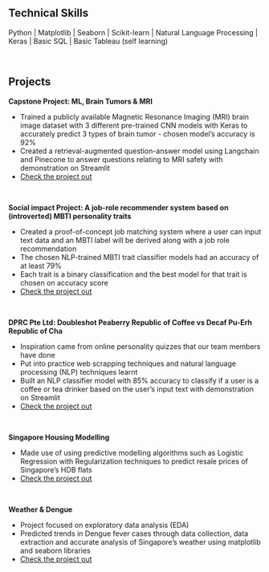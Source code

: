 ## Technical Skills
Python | Matplotlib | Seaborn | Scikit-learn | Natural Language Processing | Keras | Basic SQL | Basic Tableau (self learning)

<br> 

## Projects
<b>Capstone Project: ML, Brain Tumors & MRI</b>
  * Trained a publicly available Magnetic Resonance Imaging (MRI) brain image dataset with 3 different pre-trained CNN models with Keras to accurately predict 3 types of brain tumor - chosen model’s accuracy is 92%
  * Created a retrieval-augmented question-answer model using Langchain and Pinecone to answer questions relating to MRI safety with demonstration on Streamlit
  * [Check the project out](https://github.com/constancelinwf/ga_projects/tree/main/brain_tumor_prediction)

<br>

<b>Social impact Project: A job-role recommender system based on (introverted) MBTI personality traits</b>
* Created a proof-of-concept job matching system where a user can input text data and an MBTI label will be derived along with a job role recommendation
* The chosen NLP-trained MBTI trait classifier models had an accuracy of at least 79%
 * Each trait is a binary classification and the best model for that trait is chosen on accuracy score  
* [Check the project out](https://github.com/constancelinwf/ga_projects/blob/main/job_recommender_based_on_mbti/misc_documents/project4_ppt_slides.pdf)

<br>

<b>DPRC Pte Ltd: Doubleshot Peaberry Republic of Coffee vs Decaf Pu-Erh Republic of Cha</b>
* Inspiration came from online personality quizzes that our team members have done
* Put into practice web scrapping techniques and natural language processing (NLP) techniques learnt
* Built an NLP classifier model with 85% accuracy to classify if a user is a coffee or tea drinker based on the user’s input text with demonstration on Streamlit
* [Check the project out](https://github.com/constancelinwf/ga_projects/blob/main/coffee_tea_predictor/misc_project_materials/Project3_slides.pdf)
  
<br>

<b>Singapore Housing Modelling</b>
* Made use of using predictive modelling algorithms such as Logistic Regression with Regularization techniques to predict resale prices of Singapore’s HDB flats
* [Check the project out](https://github.com/constancelinwf/ga_projects/blob/main/predicting_hdb_resale_prices/misc_project_materials/Singapore%20Housing%20Modelling%20presentation%20slides.pdf)

<br>

<b>Weather & Dengue</b>
* Project focused on exploratory data analysis (EDA)
* Predicted trends in Dengue fever cases through data collection, data extraction and accurate analysis of Singapore’s weather using matplotlib and seaborn libraries
* [Check the project out](https://github.com/constancelinwf/ga_projects/blob/main/weather_and_dengue_fever_cases/Dengue%20Presentation%20Slides.pdf)

